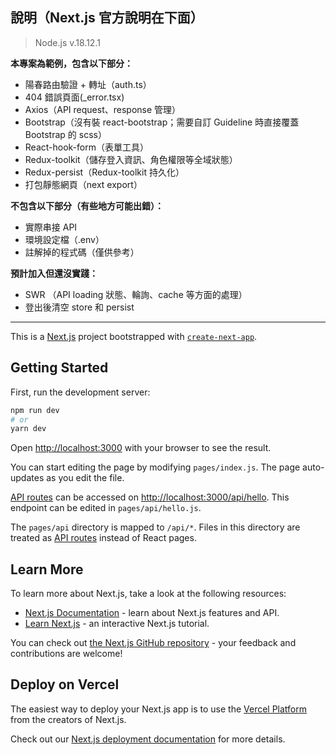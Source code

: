 ## 說明（Next.js 官方說明在下面）

> Node.js v.18.12.1

**本專案為範例，包含以下部分：**

- 陽春路由驗證 + 轉址（auth.ts）
- 404 錯誤頁面(\_error.tsx)
- Axios（API request、response 管理）
- Bootstrap（沒有裝 react-bootstrap；需要自訂 Guideline 時直接覆蓋 Bootstrap 的 scss）
- React-hook-form（表單工具）
- Redux-toolkit（儲存登入資訊、角色權限等全域狀態）
- Redux-persist（Redux-toolkit 持久化）
- 打包靜態網頁（next export）

**不包含以下部分（有些地方可能出錯）：**

- 實際串接 API
- 環境設定檔（.env）
- 註解掉的程式碼（僅供參考）

**預計加入但還沒實踐：**

- SWR （API loading 狀態、輪詢、cache 等方面的處理）
- 登出後清空 store 和 persist

---

This is a [Next.js](https://nextjs.org/) project bootstrapped with [`create-next-app`](https://github.com/vercel/next.js/tree/canary/packages/create-next-app).

## Getting Started

First, run the development server:

```bash
npm run dev
# or
yarn dev
```

Open [http://localhost:3000](http://localhost:3000) with your browser to see the result.

You can start editing the page by modifying `pages/index.js`. The page auto-updates as you edit the file.

[API routes](https://nextjs.org/docs/api-routes/introduction) can be accessed on [http://localhost:3000/api/hello](http://localhost:3000/api/hello). This endpoint can be edited in `pages/api/hello.js`.

The `pages/api` directory is mapped to `/api/*`. Files in this directory are treated as [API routes](https://nextjs.org/docs/api-routes/introduction) instead of React pages.

## Learn More

To learn more about Next.js, take a look at the following resources:

- [Next.js Documentation](https://nextjs.org/docs) - learn about Next.js features and API.
- [Learn Next.js](https://nextjs.org/learn) - an interactive Next.js tutorial.

You can check out [the Next.js GitHub repository](https://github.com/vercel/next.js/) - your feedback and contributions are welcome!

## Deploy on Vercel

The easiest way to deploy your Next.js app is to use the [Vercel Platform](https://vercel.com/new?utm_medium=default-template&filter=next.js&utm_source=create-next-app&utm_campaign=create-next-app-readme) from the creators of Next.js.

Check out our [Next.js deployment documentation](https://nextjs.org/docs/deployment) for more details.
